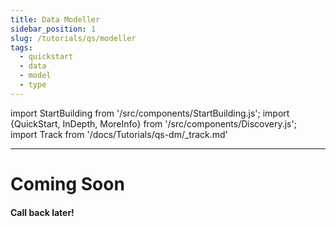 ```yaml
---
title: Data Modeller
sidebar_position: 1
slug: /tutorials/qs/modeller
tags:
  - quickstart
  - data
  - model
  - type
---
```

import StartBuilding from '/src/components/StartBuilding.js';
import {QuickStart, InDepth, MoreInfo} from '/src/components/Discovery.js';
import Track from '/docs/Tutorials/qs-dm/_track.md'

<QuickStart text="This quickstart track will help you learn how to model and store data in OpenDataDSL." />

---

# Coming Soon
#### Call back later!

